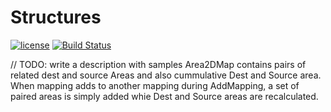 # Structures
[![license](https://img.shields.io/github/license/mashape/apistatus.svg?style=flat-square)]()
[![Build Status](https://travis-ci.org/zavolokas/Structures.svg?branch=master)](https://travis-ci.org/zavolokas/Structures)

// TODO: write a description with samples
Area2DMap contains pairs of related dest and source Areas and also cummulative Dest and Source area.
When mapping adds to another mapping during AddMapping, a set of paired areas is simply added whie Dest and Source areas are recalculated.